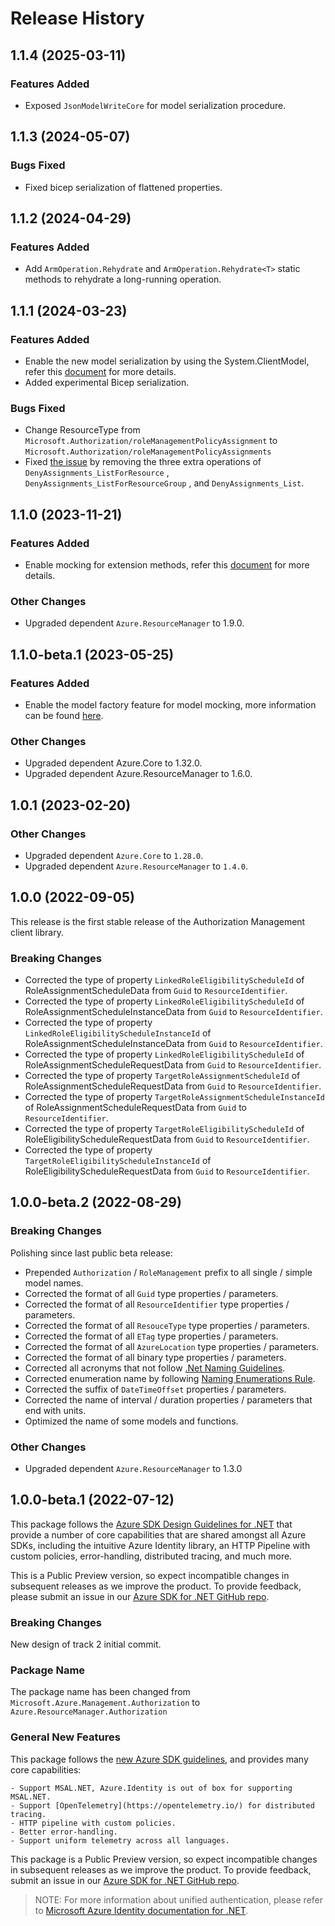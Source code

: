 # Release History

## 1.1.4 (2025-03-11)

### Features Added

- Exposed `JsonModelWriteCore` for model serialization procedure.

## 1.1.3 (2024-05-07)

### Bugs Fixed

- Fixed bicep serialization of flattened properties.

## 1.1.2 (2024-04-29)

### Features Added

- Add `ArmOperation.Rehydrate` and `ArmOperation.Rehydrate<T>` static methods to rehydrate a long-running operation.

## 1.1.1 (2024-03-23)

### Features Added

- Enable the new model serialization by using the System.ClientModel, refer this [document](https://aka.ms/azsdk/net/mrw) for more details.
- Added experimental Bicep serialization.

### Bugs Fixed

- Change ResourceType from `Microsoft.Authorization/roleManagementPolicyAssignment` to `Microsoft.Authorization/roleManagementPolicyAssignments`
- Fixed [the issue](https://github.com/Azure/azure-sdk-for-net/issues/40050) by removing the three extra operations of `DenyAssignments_ListForResource` , `DenyAssignments_ListForResourceGroup` , and `DenyAssignments_List`.

## 1.1.0 (2023-11-21)

### Features Added

- Enable mocking for extension methods, refer this [document](https://aka.ms/azsdk/net/mocking) for more details.

### Other Changes

- Upgraded dependent `Azure.ResourceManager` to 1.9.0.

## 1.1.0-beta.1 (2023-05-25)

### Features Added

- Enable the model factory feature for model mocking, more information can be found [here](https://azure.github.io/azure-sdk/dotnet_introduction.html#dotnet-mocking-factory-builder).

### Other Changes

- Upgraded dependent Azure.Core to 1.32.0.
- Upgraded dependent Azure.ResourceManager to 1.6.0.

## 1.0.1 (2023-02-20)

### Other Changes

- Upgraded dependent `Azure.Core` to `1.28.0`.
- Upgraded dependent `Azure.ResourceManager` to `1.4.0`.

## 1.0.0 (2022-09-05)

This release is the first stable release of the Authorization Management client library.

### Breaking Changes

- Corrected the type of property `LinkedRoleEligibilityScheduleId` of RoleAssignmentScheduleData from `Guid` to `ResourceIdentifier`.
- Corrected the type of property `LinkedRoleEligibilityScheduleId` of RoleAssignmentScheduleInstanceData from `Guid` to `ResourceIdentifier`.
- Corrected the type of property `LinkedRoleEligibilityScheduleInstanceId` of RoleAssignmentScheduleInstanceData from `Guid` to `ResourceIdentifier`.
- Corrected the type of property `LinkedRoleEligibilityScheduleId` of RoleAssignmentScheduleRequestData from `Guid` to `ResourceIdentifier`.
- Corrected the type of property `TargetRoleAssignmentScheduleId` of RoleAssignmentScheduleRequestData from `Guid` to `ResourceIdentifier`.
- Corrected the type of property `TargetRoleAssignmentScheduleInstanceId` of RoleAssignmentScheduleRequestData from `Guid` to `ResourceIdentifier`.
- Corrected the type of property `TargetRoleEligibilityScheduleId` of RoleEligibilityScheduleRequestData from `Guid` to `ResourceIdentifier`.
- Corrected the type of property `TargetRoleEligibilityScheduleInstanceId` of RoleEligibilityScheduleRequestData from `Guid` to `ResourceIdentifier`.

## 1.0.0-beta.2 (2022-08-29)

### Breaking Changes

Polishing since last public beta release:
- Prepended `Authorization` / `RoleManagement` prefix to all single / simple model names.
- Corrected the format of all `Guid` type properties / parameters.
- Corrected the format of all `ResourceIdentifier` type properties / parameters.
- Corrected the format of all `ResouceType` type properties / parameters.
- Corrected the format of all `ETag` type properties / parameters.
- Corrected the format of all `AzureLocation` type properties / parameters.
- Corrected the format of all binary type properties / parameters.
- Corrected all acronyms that not follow [.Net Naming Guidelines](https://learn.microsoft.com/dotnet/standard/design-guidelines/naming-guidelines).
- Corrected enumeration name by following [Naming Enumerations Rule](https://learn.microsoft.com/dotnet/standard/design-guidelines/names-of-classes-structs-and-interfaces#naming-enumerations).
- Corrected the suffix of `DateTimeOffset` properties / parameters.
- Corrected the name of interval / duration properties / parameters that end with units.
- Optimized the name of some models and functions.

### Other Changes

- Upgraded dependent `Azure.ResourceManager` to 1.3.0

## 1.0.0-beta.1 (2022-07-12)

This package follows the [Azure SDK Design Guidelines for .NET](https://azure.github.io/azure-sdk/dotnet_introduction.html) that provide a number of core capabilities that are shared amongst all Azure SDKs, including the intuitive Azure Identity library, an HTTP Pipeline with custom policies, error-handling, distributed tracing, and much more.

This is a Public Preview version, so expect incompatible changes in subsequent releases as we improve the product. To provide feedback, please submit an issue in our [Azure SDK for .NET GitHub repo](https://github.com/Azure/azure-sdk-for-net/issues).

### Breaking Changes

New design of track 2 initial commit.

### Package Name

The package name has been changed from `Microsoft.Azure.Management.Authorization` to `Azure.ResourceManager.Authorization`

### General New Features

This package follows the [new Azure SDK guidelines](https://azure.github.io/azure-sdk/general_introduction.html), and provides many core capabilities:

    - Support MSAL.NET, Azure.Identity is out of box for supporting MSAL.NET.
    - Support [OpenTelemetry](https://opentelemetry.io/) for distributed tracing.
    - HTTP pipeline with custom policies.
    - Better error-handling.
    - Support uniform telemetry across all languages.

This package is a Public Preview version, so expect incompatible changes in subsequent releases as we improve the product. To provide feedback, submit an issue in our [Azure SDK for .NET GitHub repo](https://github.com/Azure/azure-sdk-for-net/issues).

> NOTE: For more information about unified authentication, please refer to [Microsoft Azure Identity documentation for .NET](https://learn.microsoft.com/dotnet/api/overview/azure/identity-readme?view=azure-dotnet).
